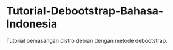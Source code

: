 # Tutorial-Debootstrap-Bahasa-Indonesia
Tutorial pemasangan distro debian dengan metode debootstrap.
